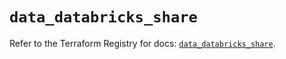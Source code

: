 # `data_databricks_share`

Refer to the Terraform Registry for docs: [`data_databricks_share`](https://registry.terraform.io/providers/databricks/databricks/1.90.0/docs/data-sources/share).
